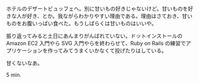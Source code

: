 ホテルのデザートビュッフェへ。別に甘いもの好きじゃないけど。甘いものを好きな人が好き、とか。我ながらわかりやすい理由である。理由はさておき、甘いものをお腹いっぱい食べた。もうしばらくは甘いものはいいや。

振り返ってみると土日にあんまりがんばれていない。ドットインストールの Amazon EC2 入門やら SVG 入門やらを終わらせて、Ruby on Rails の練習でアプリケーションを作ってみてうまくいかなくて投げたりはしている。

甘くないなあ。

5 min.
